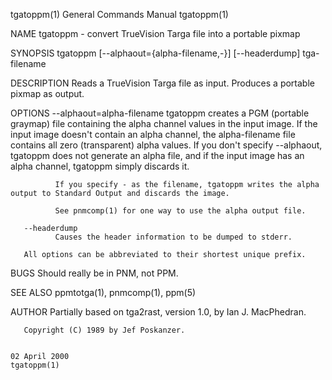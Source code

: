 tgatoppm(1)                                                                             General Commands Manual                                                                            tgatoppm(1)

NAME
       tgatoppm - convert TrueVision Targa file into a portable pixmap

SYNOPSIS
       tgatoppm [--alphaout={alpha-filename,-}] [--headerdump] tga-filename

DESCRIPTION
       Reads a TrueVision Targa file as input.  Produces a portable pixmap as output.

OPTIONS
       --alphaout=alpha-filename
              tgatoppm  creates  a  PGM  (portable graymap) file containing the alpha channel values in the input image.  If the input image doesn't contain an alpha channel, the alpha-filename file
              contains all zero (transparent) alpha values.  If you don't specify --alphaout, tgatoppm does not generate an alpha file, and if the input image has an alpha channel,  tgatoppm  simply
              discards it.

              If you specify - as the filename, tgatoppm writes the alpha output to Standard Output and discards the image.

              See pnmcomp(1) for one way to use the alpha output file.

       --headerdump
              Causes the header information to be dumped to stderr.

       All options can be abbreviated to their shortest unique prefix.

BUGS
       Should really be in PNM, not PPM.

SEE ALSO
       ppmtotga(1), pnmcomp(1), ppm(5)

AUTHOR
       Partially based on tga2rast, version 1.0, by Ian J. MacPhedran.

       Copyright (C) 1989 by Jef Poskanzer.

                                                                                             02 April 2000                                                                                 tgatoppm(1)
